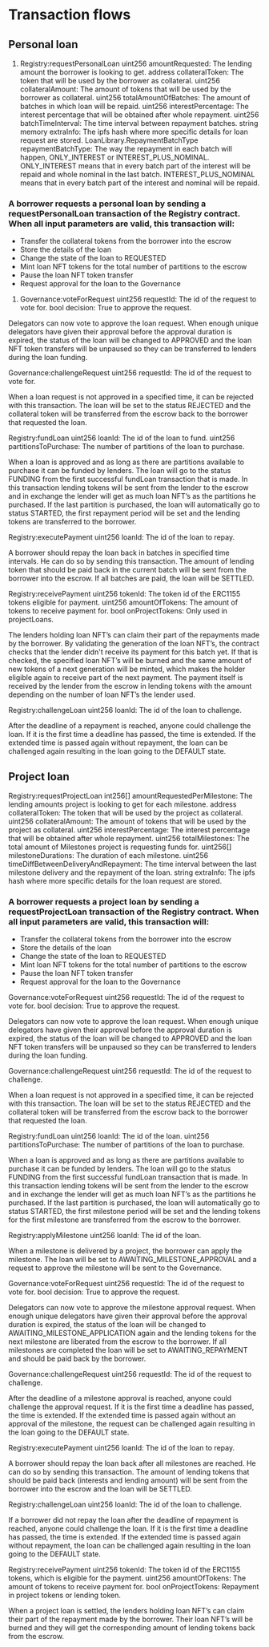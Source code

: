 # Transaction flows
## Personal loan
1. Registry:requestPersonalLoan
uint256 amountRequested: The lending amount the borrower is looking to get.
address collateralToken: The token that will be used by the borrower as collateral.
uint256 collateralAmount: The amount of tokens that will be used by the borrower as collateral.
uint256 totalAmountOfBatches: The amount of batches in which loan will be repaid. 
uint256 interestPercentage: The interest percentage that will be obtained after whole repayment.
uint256 batchTimeInterval: The time interval between repayment batches.
string memory extraInfo: The ipfs hash where more specific details for loan request are stored.
LoanLibrary.RepaymentBatchType repaymentBatchType: The way the repayment in each batch will happen, ONLY_INTEREST or INTEREST_PLUS_NOMINAL. ONLY_INTEREST means that in every batch part of the interest will be repaid and whole nominal in the last batch. INTEREST_PLUS_NOMINAL means that in every batch part of the interest and nominal will be repaid.

### A borrower requests a personal loan by sending a requestPersonalLoan transaction of the Registry contract. When all input parameters are valid, this transaction will:
* Transfer the collateral tokens from the borrower into the escrow
* Store the details of the loan
* Change the state of the loan to REQUESTED
* Mint loan NFT tokens for the total number of partitions to the escrow
* Pause the loan NFT token transfer
* Request approval for the loan to the Governance

1. Governance:voteForRequest
uint256 requestId: The id of the request to vote for.
bool decision: True to approve the request.

Delegators can now vote to approve the loan request. When enough unique delegators have given their approval before the approval duration is expired, the status of the loan will be changed to APPROVED and the loan NFT token transfers will be unpaused so they can be transferred to lenders during the loan funding.



Governance:challengeRequest
uint256 requestId: The id of the request to vote for.

When a loan request is not approved in a specified time, it can be rejected with this transaction. The loan will be set to the status REJECTED and the collateral token will be transferred from the escrow back to the borrower that requested the loan.

Registry:fundLoan
uint256 loanId: The id of the loan to fund.
uint256 partitionsToPurchase: The number of partitions of the loan to purchase.

When a loan is approved and as long as there are partitions available to purchase it can be funded by lenders. The loan will go to the status FUNDING from the first successful fundLoan transaction that is made. In this transaction lending tokens will be sent from the lender to the escrow and in exchange the lender will get as much loan NFT’s as the partitions he purchased. If the last partition is purchased, the loan will automatically go to status STARTED, the first repayment period will be set and the lending tokens are transferred to the borrower.



Registry:executePayment
uint256 loanId: The id of the loan to repay.

A borrower should repay the loan back in batches in specified time intervals. He can do so by sending this transaction. The amount of lending token that should be paid back in the current batch will be sent from the borrower into the escrow.
If all batches are paid, the loan will be SETTLED.




Registry:receivePayment
 uint256 tokenId: The token id of the ERC1155 tokens eligible for payment.
uint256 amountOfTokens: The amount of tokens to receive payment for.
bool onProjectTokens: Only used in projectLoans.

The lenders holding loan NFT’s can claim their part of the repayments made by the borrower. By validating the generation of the loan NFT’s, the contract checks that the lender didn't receive its payment for this batch yet. If that is checked, the specified loan NFT’s will be burned and the same amount of new tokens of a next generation will be minted, which makes the holder eligible again to receive part of the next payment. The payment itself is received by the lender from the escrow in lending tokens with the amount depending on the number of loan NFT’s the lender used.


Registry:challengeLoan
uint256 loanId: The id of the loan to challenge.

After the deadline of a repayment is reached, anyone could challenge the loan. If it is the first time a deadline has passed, the time is extended. If the extended time is passed again without repayment, the loan can be challenged again resulting in the loan going to the DEFAULT state.


## Project loan
Registry:requestProjectLoan
 int256[] amountRequestedPerMilestone: The lending amounts project is looking to get for each milestone.
 address collateralToken: The token that will be used by the project as collateral.
 uint256 collateralAmount: The amount of tokens that will be used by the project as collateral.
 uint256 interestPercentage: The interest percentage that will be obtained after whole repayment.
 uint256 totalMilestones: The total amount of Milestones project is requesting funds for.
 uint256[] milestoneDurations: The duration of each milestone.
 uint256 timeDiffBetweenDeliveryAndRepayment: The time interval between the last milestone delivery and the repayment of the loan.
 string extraInfo: The ipfs hash where more specific details for the loan request are stored.

### A borrower requests a project loan by sending a requestProjectLoan transaction of the Registry contract. When all input parameters are valid, this transaction will:
* Transfer the collateral tokens from the borrower into the escrow
* Store the details of the loan
* Change the state of the loan to REQUESTED
* Mint loan NFT tokens for the total number of partitions to the escrow
* Pause the loan NFT token transfer
* Request approval for the loan to the Governance

Governance:voteForRequest
uint256 requestId: The id of the request to vote for.
bool decision: True to approve the request.

Delegators can now vote to approve the loan request. When enough unique delegators have given their approval before the approval duration is expired, the status of the loan will be changed to APPROVED and the loan NFT token transfers will be unpaused so they can be transferred to lenders during the loan funding.


Governance:challengeRequest
uint256 requestId: The id of the request to challenge.

When a loan request is not approved in a specified time, it can be rejected with this transaction. The loan will be set to the status REJECTED and the collateral token will be transferred from the escrow back to the borrower that requested the loan.

Registry:fundLoan
uint256 loanId: The id of the loan.
uint256 partitionsToPurchase: The number of partitions of the loan to purchase.

When a loan is approved and as long as there are partitions available to purchase it can be funded by lenders. The loan will go to the status FUNDING from the first successful fundLoan transaction that is made. In this transaction lending tokens will be sent from the lender to the escrow and in exchange the lender will get as much loan NFT’s as the partitions he purchased. If the last partition is purchased, the loan will automatically go to status STARTED, the first milestone period will be set and the lending tokens for the first milestone are transferred from the escrow to the borrower.


Registry:applyMilestone
uint256 loanId: The id of the loan.

When a milestone is delivered by a project, the borrower can apply the milestone. The loan will be set to AWAITING_MILESTONE_APPROVAL and a request to approve the milestone will be sent to the Governance.


Governance:voteForRequest
uint256 requestId: The id of the request to vote for.
bool decision: True to approve the request.

Delegators can now vote to approve the milestone approval request. When enough unique delegators have given their approval before the approval duration is expired, the status of the loan will be changed to AWAITING_MILESTONE_APPLICATION again and the lending tokens for the next milestone are liberated from the escrow to the borrower.
If all milestones are completed the loan will be set to AWAITING_REPAYMENT and should be paid back by the borrower.



Governance:challengeRequest
uint256 requestId: The id of the request to challenge.

After the deadline of a milestone approval is reached, anyone could challenge the approval request. If it is the first time a deadline has passed, the time is extended. If the extended time is passed again without an approval of the milestone, the request can be challenged again resulting in the loan going to the DEFAULT state.


Registry:executePayment
uint256 loanId: The id of the loan to repay.

A borrower should repay the loan back after all milestones are reached. He can do so by sending this transaction. The amount of lending tokens that should be paid back (interests and lending amount) will be sent from the borrower into the escrow and the loan will be SETTLED.

Registry:challengeLoan
uint256 loanId: The id of the loan to challenge.

If a borrower did not repay the loan after the deadline of repayment is reached, anyone could challenge the loan. If it is the first time a deadline has passed, the time is extended. If the extended time is passed again without repayment, the loan can be challenged again resulting in the loan going to the DEFAULT state.


Registry:receivePayment
uint256 tokenId: The token id of the ERC1155 tokens, which is eligible for the payment.
uint256 amountOfTokens: The amount of tokens to receive payment for.
bool onProjectTokens: Repayment in project tokens or lending token.

When a project loan is settled, the lenders holding loan NFT’s can claim their part of the repayment made by the borrower. Their loan NFT’s will be burned and they will get the corresponding amount of lending tokens back from the escrow.

